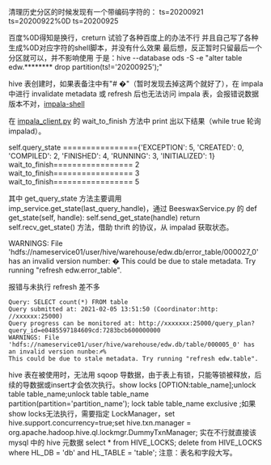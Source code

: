 清理历史分区的时候发现有一个带编码字符的：
ts=20200921
ts=20200922%0D
ts=20200925

百度%0D得知是换行，creturn
试验了各种百度上的办法不行
并且自己写了各种生成%0D对应字符的shell脚本，并没有什么效果
最后想，反正暂时只留最后一个分区就可以，并不影响使用
于是：hive --database ods -S -e "alter table edw.******** drop partition(ts!='20200925');"

hive 表创建时，如果表备注中有"# �"（暂时发现去掉这两个就好了），在 impala 中进行 invalidate metadata 或 refresh 后也无法访问 impala 表，会报错说数据版本不对，[impala-shell](https://github.com/saaavsaaa/saaavsaaa.github.io/blob/master/aaa/impala_shell.md) 

在 [impala_client.py](https://github.com/cloudera/Impala/blob/cdh6.3.0/shell/impala_client.py) 的 wait_to_finish 方法中 print 出以下结果（while true 轮询 impalad）。

self.query_state ================{'EXCEPTION': 5, 'CREATED': 0, 'COMPILED': 2, 'FINISHED': 4, 'RUNNING': 3, 'INITIALIZED': 1}
wait_to_finish================= 2
wait_to_finish================= 3
wait_to_finish================= 5

其中 get_query_state 方法主要调用 imp_service.get_state(last_query_handle)，通过 BeeswaxService.py 的
  def get_state(self, handle):
    self.send_get_state(handle)
    return self.recv_get_state()
方法，借助 thrift 的协议，从 impalad 获取状态。

WARNINGS: File 'hdfs://nameservice01/user/hive/warehouse/edw.db/error_table/000027_0' has an invalid version number: �
This could be due to stale metadata. Try running "refresh edw.error_table".

报错与未执行 refresh 差不多
```
Query: SELECT count(*) FROM table
Query submitted at: 2021-02-05 13:51:50 (Coordinator:http: //xxxxxx:25000) 
Query progress can be monitored at: http://xxxxxxx:25000/query_plan?query_id=e0485597184609cd:7283bcb600000000
WARNINGS: File 'hdfs://nameservice01/user/hive/warehouse/edw.db/table/000005_0' has an invalid version nunbe:♐%
This could be due to stale metadata. Try running "refresh edw.table".
```

hive 表在被使用时，无法用 sqoop 导数据，由于表上有锁，只能等锁被释放，后续的导数据或insert才会依次执行。show locks [OPTION:table_name];unlock table table_name;unlock table table_name partition(partition='partition_name'); lock table table_name exclusive ;如果show locks无法执行，需要指定 LockManager，set hive.support.concurrency=true;set hive.txn.manager = org.apache.hadoop.hive.ql.lockmgr.DummyTxnManager; 实在不行就直接该 mysql 中的 hive 元数据 select * from HIVE_LOCKS; delete from HIVE_LOCKS where HL_DB = 'db' and HL_TABLE = 'table'; 注意：表名和字段大写。
